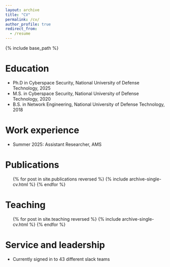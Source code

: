 ```yaml
---
layout: archive
title: "CV"
permalink: /cv/
author_profile: true
redirect_from:
  - /resume
---
```


{% include base_path %}

Education
======
* Ph.D in Cyberspace Security, National University of Defense Technology, 2025
* M.S. in Cyberspace Security, National University of Defense Technology, 2020
* B.S. in Network Engineering, National University of Defense Technology, 2018

Work experience
======

* Summer 2025: Assistant Researcher, AMS

Publications
======
  <ul>{% for post in site.publications reversed %}
    {% include archive-single-cv.html %}
  {% endfor %}</ul>  
  
Teaching
======
  <ul>{% for post in site.teaching reversed %}
    {% include archive-single-cv.html %}
  {% endfor %}</ul>
  
Service and leadership
======
* Currently signed in to 43 different slack teams
